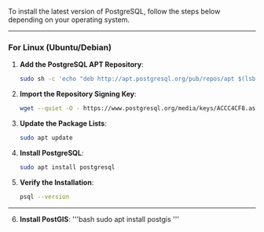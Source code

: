 To install the latest version of PostgreSQL, follow the steps below depending on your operating system.

---

### **For Linux (Ubuntu/Debian)**

1. **Add the PostgreSQL APT Repository**:
   ```bash
   sudo sh -c 'echo "deb http://apt.postgresql.org/pub/repos/apt $(lsb_release -cs)-pgdg main" > /etc/apt/sources.list.d/pgdg.list'
   ```

2. **Import the Repository Signing Key**:
   ```bash
   wget --quiet -O - https://www.postgresql.org/media/keys/ACCC4CF8.asc | sudo apt-key add -
   ```

3. **Update the Package Lists**:
   ```bash
   sudo apt update
   ```

4. **Install PostgreSQL**:
   ```bash
   sudo apt install postgresql
   ```

5. **Verify the Installation**:
   ```bash
   psql --version
   ```
---

6. **Install PostGIS**:
	'''bash
	sudo apt install postgis
	'''